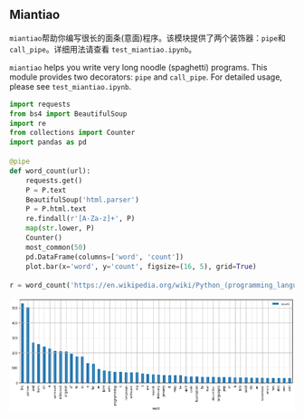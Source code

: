 ## Miantiao

`miantiao`帮助你编写很长的面条(意面)程序。该模块提供了两个装饰器：`pipe`和`call_pipe`。详细用法请查看
`test_miantiao.ipynb`。

`miantiao` helps you write very long noodle (spaghetti) programs. This module provides two decorators: `pipe` and `call_pipe`. For detailed usage, please see
`test_miantiao.ipynb`.

```python
import requests
from bs4 import BeautifulSoup
import re
from collections import Counter
import pandas as pd

@pipe
def word_count(url):
    requests.get()
    P = P.text
    BeautifulSoup('html.parser')
    P = P.html.text
    re.findall(r'[A-Za-z]+', P)
    map(str.lower, P)
    Counter()
    most_common(50)
    pd.DataFrame(columns=['word', 'count'])
    plot.bar(x='word', y='count', figsize=(16, 5), grid=True)

r = word_count('https://en.wikipedia.org/wiki/Python_(programming_language)');
```

![](example_output.png)